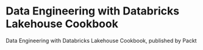 # Data Engineering with Databricks Lakehouse Cookbook
Data Engineering with Databricks Lakehouse Cookbook, published by Packt
